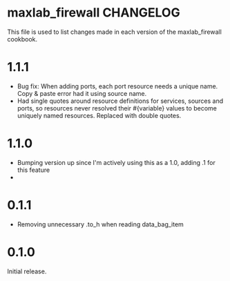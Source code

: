 # maxlab_firewall CHANGELOG

This file is used to list changes made in each version of the maxlab_firewall cookbook.

# 1.1.1

* Bug fix: When adding ports, each port resource needs a unique name. Copy & paste error had it using source name.
* Had single quotes around resource definitions for services, sources and ports, so resources never resolved their #{variable} values to become uniquely named resources. Replaced with double quotes.

# 1.1.0

* Bumping version up since I'm actively using this as a 1.0, adding .1 for this feature
*

# 0.1.1

* Removing unnecessary .to_h when reading data_bag_item

# 0.1.0

Initial release.
